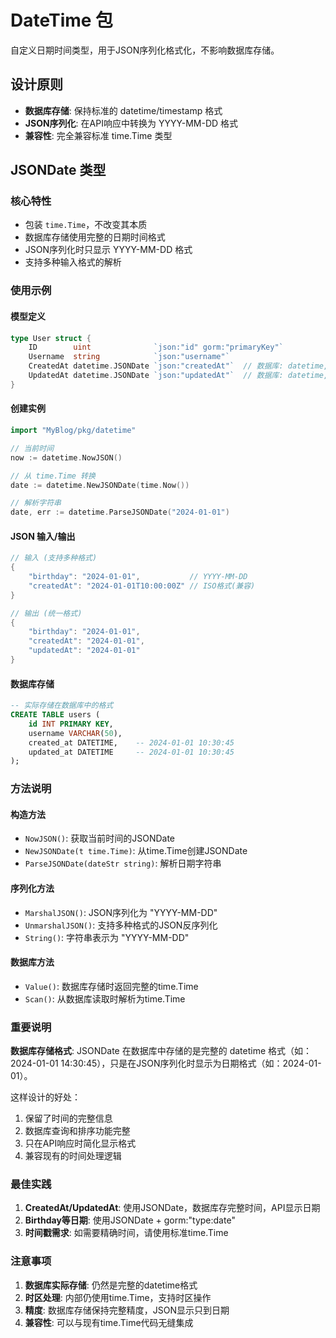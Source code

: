 # DateTime 包

自定义日期时间类型，用于JSON序列化格式化，不影响数据库存储。

## 设计原则

- **数据库存储**: 保持标准的 datetime/timestamp 格式
- **JSON序列化**: 在API响应中转换为 YYYY-MM-DD 格式  
- **兼容性**: 完全兼容标准 time.Time 类型

## JSONDate 类型

### 核心特性
- 包装 `time.Time`，不改变其本质
- 数据库存储使用完整的日期时间格式
- JSON序列化时只显示 YYYY-MM-DD 格式
- 支持多种输入格式的解析

### 使用示例

#### 模型定义
```go
type User struct {
    ID        uint              `json:"id" gorm:"primaryKey"`
    Username  string            `json:"username"`
    CreatedAt datetime.JSONDate `json:"createdAt"`  // 数据库: datetime, JSON: "2024-01-01"
    UpdatedAt datetime.JSONDate `json:"updatedAt"`  // 数据库: datetime, JSON: "2024-01-01"
}
```

#### 创建实例
```go
import "MyBlog/pkg/datetime"

// 当前时间
now := datetime.NowJSON()

// 从 time.Time 转换
date := datetime.NewJSONDate(time.Now())

// 解析字符串
date, err := datetime.ParseJSONDate("2024-01-01")
```

#### JSON 输入/输出
```go
// 输入 (支持多种格式)
{
    "birthday": "2024-01-01",           // YYYY-MM-DD
    "createdAt": "2024-01-01T10:00:00Z" // ISO格式(兼容)
}

// 输出 (统一格式)
{
    "birthday": "2024-01-01",
    "createdAt": "2024-01-01",
    "updatedAt": "2024-01-01"
}
```

#### 数据库存储
```sql
-- 实际存储在数据库中的格式
CREATE TABLE users (
    id INT PRIMARY KEY,
    username VARCHAR(50),
    created_at DATETIME,    -- 2024-01-01 10:30:45
    updated_at DATETIME     -- 2024-01-01 10:30:45
);
```

### 方法说明

#### 构造方法
- `NowJSON()`: 获取当前时间的JSONDate
- `NewJSONDate(t time.Time)`: 从time.Time创建JSONDate
- `ParseJSONDate(dateStr string)`: 解析日期字符串

#### 序列化方法
- `MarshalJSON()`: JSON序列化为 "YYYY-MM-DD"
- `UnmarshalJSON()`: 支持多种格式的JSON反序列化
- `String()`: 字符串表示为 "YYYY-MM-DD"

#### 数据库方法
- `Value()`: 数据库存储时返回完整的time.Time
- `Scan()`: 从数据库读取时解析为time.Time

### 重要说明

**数据库存储格式**: JSONDate 在数据库中存储的是完整的 datetime 格式（如：2024-01-01 14:30:45），只是在JSON序列化时显示为日期格式（如：2024-01-01）。

这样设计的好处：
1. 保留了时间的完整信息
2. 数据库查询和排序功能完整
3. 只在API响应时简化显示格式
4. 兼容现有的时间处理逻辑

### 最佳实践

1. **CreatedAt/UpdatedAt**: 使用JSONDate，数据库存完整时间，API显示日期
2. **Birthday等日期**: 使用JSONDate + gorm:"type:date"
3. **时间戳需求**: 如需要精确时间，请使用标准time.Time

### 注意事项

1. **数据库实际存储**: 仍然是完整的datetime格式
2. **时区处理**: 内部仍使用time.Time，支持时区操作
3. **精度**: 数据库存储保持完整精度，JSON显示只到日期
4. **兼容性**: 可以与现有time.Time代码无缝集成